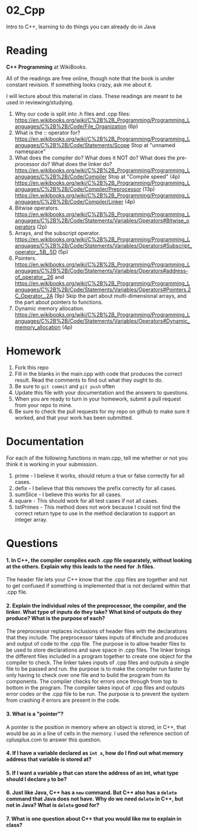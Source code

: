 02_Cpp
======

Intro to C++, learning to do things you can already do in Java

Reading
=======

**C++ Programming** at WikiBooks.

All of the readings are free online, though note that the book is under constant revision. If something looks crazy, ask me about it.

I will lecture about this material in class. These readings are meant to be used in reviewing/studying.

1. Why our code is split into .h files and .cpp files: https://en.wikibooks.org/wiki/C%2B%2B_Programming/Programming_Languages/C%2B%2B/Code/File_Organization (6p)
2. What is the :: operator for? https://en.wikibooks.org/wiki/C%2B%2B_Programming/Programming_Languages/C%2B%2B/Code/Statements/Scope Stop at "unnamed namespace"
3. What does the compiler do? What does it NOT do? What does the pre-processor do? What does the linker do? https://en.wikibooks.org/wiki/C%2B%2B_Programming/Programming_Languages/C%2B%2B/Code/Compiler Stop at "Compile speed" (4p) https://en.wikibooks.org/wiki/C%2B%2B_Programming/Programming_Languages/C%2B%2B/Code/Compiler/Preprocessor (13p) https://en.wikibooks.org/wiki/C%2B%2B_Programming/Programming_Languages/C%2B%2B/Code/Compiler/Linker (4p)
4. Bitwise operators. https://en.wikibooks.org/wiki/C%2B%2B_Programming/Programming_Languages/C%2B%2B/Code/Statements/Variables/Operators#Bitwise_operators (2p)
5. Arrays, and the subscript operator. https://en.wikibooks.org/wiki/C%2B%2B_Programming/Programming_Languages/C%2B%2B/Code/Statements/Variables/Operators#Subscript_operator_.5B_.5D (5p)
6. Pointers. https://en.wikibooks.org/wiki/C%2B%2B_Programming/Programming_Languages/C%2B%2B/Code/Statements/Variables/Operators#address-of_operator_.26 and https://en.wikibooks.org/wiki/C%2B%2B_Programming/Programming_Languages/C%2B%2B/Code/Statements/Variables/Operators#Pointers.2C_Operator_.2A (9p) Skip the part about multi-dimensional arrays, and the part about pointers to functions.
7. Dynamic memory allocation. https://en.wikibooks.org/wiki/C%2B%2B_Programming/Programming_Languages/C%2B%2B/Code/Statements/Variables/Operators#Dynamic_memory_allocation (4p)

Homework
========

1. Fork this repo
3. Fill in the blanks in the main.cpp with code that produces the correct result. Read the comments to find out what they ought to do.
4. Be sure to `git commit` and `git push` often
5. Update this file with your documentation and the answers to questions.
6. When you are ready to turn in your homework, submit a pull request from your repo to mine.
7. Be sure to check the pull requests for my repo on github to make sure it worked, and that your work has been submitted.

Documentation
=========

For each of the following functions in main.cpp, tell me whether or not you think it is working in your submission.

1. prime - I believe it works, should return a true or false correctly for all cases.
2. defix - I believe that this removes the prefix correctly for all cases.
3. sumSlice - I believe this works for all cases.
4. square - This should work for all test cases if not all cases.
5. listPrimes - This method does not work because I could not find the correct return type to use in the method declaration to support an integer array.

Questions
=======

#### 1. In C++, the compiler compiles each .cpp file separately, without looking at the others. Explain why this leads to the need for .h files.

The header file lets your C++ know that the .cpp files are together and not to get confused if something is implemented that is not declared within that .cpp file.

#### 2. Explain the individual roles of the preprocessor, the compiler, and the linker. What type of inputs do they take? What kind of outputs do they produce? What is the purpose of each?

The preprocessor replaces inclusions of header files with the declarations that they include. The preprocessor takes inputs of #include and produces and output of code to the .cpp file. The purpose is to allow header files to be used to store declarations and save space in .cpp files.
The linker brings the different files included in a program together to create one object for the compiler to check. The linker takes inputs of .cpp files and outputs a single file to be passed and run. the purpose is to make the compiler run faster by only having to check over one file and to build the program from its components.
The compiler checks for errors once through from top to bottom in the program. The compiler takes input of .cpp files and outputs error codes or the .cpp file to be run. The purpose is to prevent the system from crashing if errors are present in the code.

#### 3. What is a "pointer"?

A pointer is the position in memory where an object is stored, in C++, that would be as in a line of cells in the memory. I used the reference section of cplusplus.com to answer this question.

#### 4. If I have a variable declared as `int x`, how do I find out what memory address that variable is stored at?

#### 5. If I want a variable `p` that can store the address of an int, what type should I declare `p` to be?

#### 6. Just like Java, C++ has a `new` command. But C++ also has a `delete` command that Java does not have. Why do we need `delete` in C++, but not in Java? What is `delete` good for?

#### 7. What is one question about C++ that you would like me to explain in class?